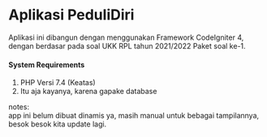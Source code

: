 <h1>Aplikasi PeduliDiri</h1>

Aplikasi ini dibangun dengan menggunakan Framework CodeIgniter 4, dengan berdasar pada soal UKK RPL tahun 2021/2022 Paket soal ke-1.

<h4>System Requirements</h4>
<ol> 
<li>PHP Versi 7.4 (Keatas)</li>
<li>Itu aja kayanya, karena gapake database</li>
</ol>

notes:<br>
app ini belum dibuat dinamis ya, masih manual untuk bebagai tampilannya, besok besok kita update lagi.
